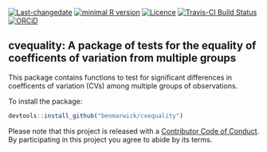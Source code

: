 
<!-- README.md is generated from README.Rmd. Please edit that file -->
[![Last-changedate](https://img.shields.io/badge/last%20change-2016--12--08-brightgreen.svg)](https://github.com/benmarwick/researchcompendium/commits/master) [![minimal R version](https://img.shields.io/badge/R%3E%3D-3.3.1-brightgreen.svg)](https://cran.r-project.org/) [![Licence](https://img.shields.io/github/license/mashape/apistatus.svg)](http://choosealicense.com/licenses/mit/) [![Travis-CI Build Status](https://travis-ci.org/benmarwick/cvequality.svg?branch=master)](https://travis-ci.org/benmarwick/cvequality) [![ORCiD](https://img.shields.io/badge/ORCiD-0000--0001--7879--4531-green.svg)](http://orcid.org/0000-0001-7879-4531)

cvequality: A package of tests for the equality of coefficents of variation from multiple groups
------------------------------------------------------------------------------------------------

This package contains functions to test for significant differences in coefficents of variation (CVs) among multiple groups of observations.

To install the package:

``` r
devtools::install_github("benmarwick/cvequality")
```

Please note that this project is released with a [Contributor Code of Conduct](CONDUCT.md). By participating in this project you agree to abide by its terms.
